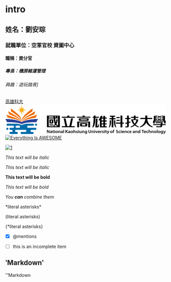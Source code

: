 # intro
## 姓名：劉安琮
### 就職單位：空軍官校 資圖中心
#### 職稱：資分官
##### 專長：機房維運管理
###### 興趣：遊玩踏青]
[高雄科大](https://www.nkust.edu.tw/)
![NKUST](高雄科大.png "高雄科大")
[![Everything Is AWESOME](https://img.youtube.com/vi/StTqXEQ2l-Y/0.jpg)](https://www.youtube.com/watch?v=StTqXEQ2l-Y "Everything Is AWESOME")

[![1](https://img.youtube.com/vi/3d6SJn6Fm6w/0.jpg)](https://www.youtube.com/watch?v=3d6SJn6Fm6w"1")

*This text will be italic*

_This text will be italic_

**This text will be bold**

_This text will be bold_

*You **can** combine them*

\*literal asterisks\*

\(literal asterisks\)

\{*literal asterisks\}

- [x] @mentions

- [ ] this is an incomplete item

## ‵Markdown‵

‵‵‵Markdown
